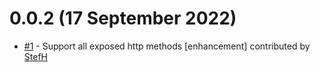 # 0.0.2 (17 September 2022)
- [#1](https://github.com/StefH/Replicate.Net/pull/1) - Support all exposed http methods [enhancement] contributed by [StefH](https://github.com/StefH)

